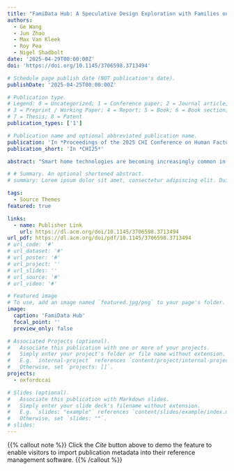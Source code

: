```yaml
---
title: "FamiData Hub: A Speculative Design Exploration with Families on Smart Home Datafication."
authors:
  - Ge Wang
  - Jun Zhao
  - Max Van Kleek
  - Roy Pea
  - Nigel Shadbolt
date: '2025-04-29T00:00:00Z'
doi: 'https://doi.org/10.1145/3706598.3713494'

# Schedule page publish date (NOT publication's date).
publishDate: '2025-04-25T00:00:00Z'

# Publication type.
# Legend: 0 = Uncategorized; 1 = Conference paper; 2 = Journal article;
# 3 = Preprint / Working Paper; 4 = Report; 5 = Book; 6 = Book section;
# 7 = Thesis; 8 = Patent
publication_types: ['1']

# Publication name and optional abbreviated publication name.
publication: 'In *Proceedings of the 2025 CHI Conference on Human Factors in Computing Systems*'
publication_short: 'In *CHI25*'

abstract: "Smart home technologies are becoming increasingly common in households with children. While privacy and security concerns have been widely discussed, a critical issue often overlooked is the extensive data harvesting embedded in these smart homes and its manipulative impact on children through algorithmic decision-making. In this paper, we introduce FamiData Hub, a speculative prototype designed to empower families to navigate the datafication of smart homes. Through 17 study sessions—including speculative interviews followed by co-design activities—with 30 children and 25 parents, we found that families face challenges related to smart home datafication, such as the erosion of boundaries in family spaces, loss of control over family norms, and diminished autonomy in data-driven decision-making processes. Our findings offer key design recommendations for rethinking smart home technologies to better safeguard children’s data, advocating for respectful, family-centered approaches that challenge the normalization of datafication in domestic life."

# # Summary. An optional shortened abstract.
# summary: Lorem ipsum dolor sit amet, consectetur adipiscing elit. Duis posuere tellus ac convallis placerat. Proin tincidunt magna sed ex sollicitudin condimentum.

tags:
  - Source Themes
featured: true

links:
  - name: Publisher Link
    url: https://dl.acm.org/doi/10.1145/3706598.3713494
url_pdf: https://dl.acm.org/doi/pdf/10.1145/3706598.3713494
# url_code: '#'
# url_dataset: '#'
# url_poster: '#'
# url_project: ''
# url_slides: ''
# url_source: '#'
# url_video: '#'

# Featured image
# To use, add an image named `featured.jpg/png` to your page's folder.
image:
  caption: 'FamiData Hub'
  focal_point: ''
  preview_only: false

# Associated Projects (optional).
#   Associate this publication with one or more of your projects.
#   Simply enter your project's folder or file name without extension.
#   E.g. `internal-project` references `content/project/internal-project/index.md`.
#   Otherwise, set `projects: []`.
projects:
  - oxfordccai

# Slides (optional).
#   Associate this publication with Markdown slides.
#   Simply enter your slide deck's filename without extension.
#   E.g. `slides: "example"` references `content/slides/example/index.md`.
#   Otherwise, set `slides: ""`.
# slides:
---
```


{{% callout note %}}
Click the _Cite_ button above to demo the feature to enable visitors to import publication metadata into their reference management software.
{{% /callout %}}

<!-- Supplementary notes can be added here, including [code and math](https://wowchemy.com/docs/content/writing-markdown-latex/). -->

